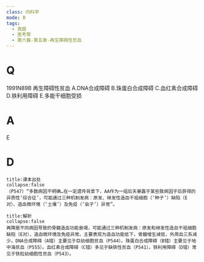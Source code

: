 ```yaml
---
class: 内科学
mode: B
tags:
  - 真题
  - 医考帮
  - 第六篇-第五章-再生障碍性贫血
---
```


# Q
1991N89B 再生障碍性贫血
A.DNA合成障碍
B.珠蛋白合成障碍
C.血红素合成障碍
D.铁利用障碍
E.多能干细胞受损

# A
E
# D
```ad-note
title:课本出处
collapse:false
（P547）“多数病因不明确…在一定遗传背景下，AA作为一组后天暴露于某些致病因子后获得的异质性‘综合征’，可能通过三种机制发病：原发、继发性造血干祖细胞（‘种子’）缺陷（E对）、造血微环境（‘土壤’）及免疫（‘虫子’）异常”。
```

```ad-summary
title:解析
collapse:false
再障是不同病因导致的骨髓造血功能衰竭，可能通过三种机制发病：原发和继发性造血干祖细胞缺陷（E对）、造血微环境及免疫异常。主要表现为造血功能低下，骨髓增生减低，外周血三系减少。DNA合成障碍（A错）主要见于巨幼细胞贫血（P544）。珠蛋白合成障碍（B错）主要见于地中海贫血（P555）。血红素合成障碍（C错）多见于缺铁性贫血（P541）。铁利用障碍（D错）常见于铁粒幼细胞性贫血（P543）。
```

